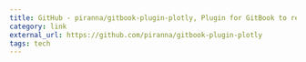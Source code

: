```yaml
---
title: GitHub - piranna/gitbook-plugin-plotly, Plugin for GitBook to render Plotly charts
category: link
external_url: https://github.com/piranna/gitbook-plugin-plotly
tags: tech
---
```

